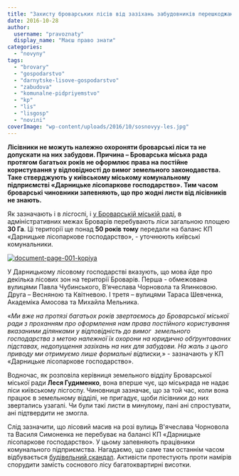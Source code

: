 ```yaml
---
title: "Захисту броварських лісів від зазіхань забудовників перешкоджають місцеві чиновники, - лісгосп"
date: 2016-10-28
author: 
  username: "pravoznaty"
  display_name: "Маєш право знати"
categories: 
  - "novyny"
tags: 
  - "brovary"
  - "gospodarstvo"
  - "darnytske-lisove-gospodarstvo"
  - "zabudova"
  - "komunalne-pidpriyemstvo"
  - "kp"
  - "lis"
  - "lisgosp"
  - "novini"
coverImage: "wp-content/uploads/2016/10/sosnovyy-les.jpg"
---
```


**Лісівники не можуть належно охороняти броварські ліси та не допускати на них забудови. Причина – Броварська міська рада протягом багатьох років не оформлює права на постійне користування у відповідності до вимог земельного законодавства. Таке стверджують у київському міському комунальному підприємстві «Дарницьке лісопаркове господарство». Тим часом броварські чиновники запевняють, що про жодні листи від лісівників не знають.**

Як зазначають і в лісгоспі, і [у Броварській міській раді](https://www.slideshare.net/DmytroKarpiy/ss-67641192), в адміністративних межах Броварів перебувають ліси загальною площею **30 Га**. Ці території ще понад **50 років тому** передали на баланс КП «Дарницьке лісопаркове господарство», - уточнюють київські комунальники.

[![document-page-001-kopiya](https://mpz.brovary.org/wp-content/uploads/2016/10/Document-page-001-Kopiya.jpg)](https://mpz.brovary.org/wp-content/uploads/2016/10/Document-page-001-Kopiya.jpg)

У Дарницькому лісовому господарстві вказують, що мова йде про декілька лісових зон на території Броварів. Перша - обмежована вулицями Павла Чубинського, В’ячеслава Чорновола та Ялинковою. Друга – Весняною та Квітневою. І третя – вулицями Тараса Шевченка, Академіка Амосова та Михайла Мельника.

«_Ми вже на протязі багатьох років звертаємось до Броварської міської ради з проханням про оформлення нам права постійного користування вказаними ділянками у відповідність до вимог  земельного господарства з метою належної їх охорони на юридично обґрунтованих підставах, недопущення зазіхань на них для забудови. На жаль з цього приводу ми отримуємо лише формальні відписки,_» - зазначають у КП «Дарницьке лісопаркове господарство».

Водночас, як розповіла керівниця земельного відділу Броварської міської ради **Леся Гудименко**, вона вперше чує, що міськрада не надає ліси київському лісгоспу. Чиновниця зазначає, що за той час, коли вона працює в земельному відділі, не пригадує, щоби лісівники до них звертались узагалі. Чи були такі листи в минулому, пані ані спростувати, ані підтвердити не змогла.

Слід зазначити, що лісовий масив на розі вулиць В'ячеслава Чорновола та Василя Симоненка не перебуває на балансі КП «Дарницьке лісопаркове господарство». У цьому запевняють працівники комунального підприємства. Нагадаємо, що саме там останнім часом відбувається [будівельний скандал](https://mpz.brovary.org/aktyvisty-prodovzhuyut-borotbu-za-zberezhennya-zelenoyi-zony-u-brovarah/). Активісти протестують проти намірів спорудити замість соснового лісу багатоквартирні висотки.
